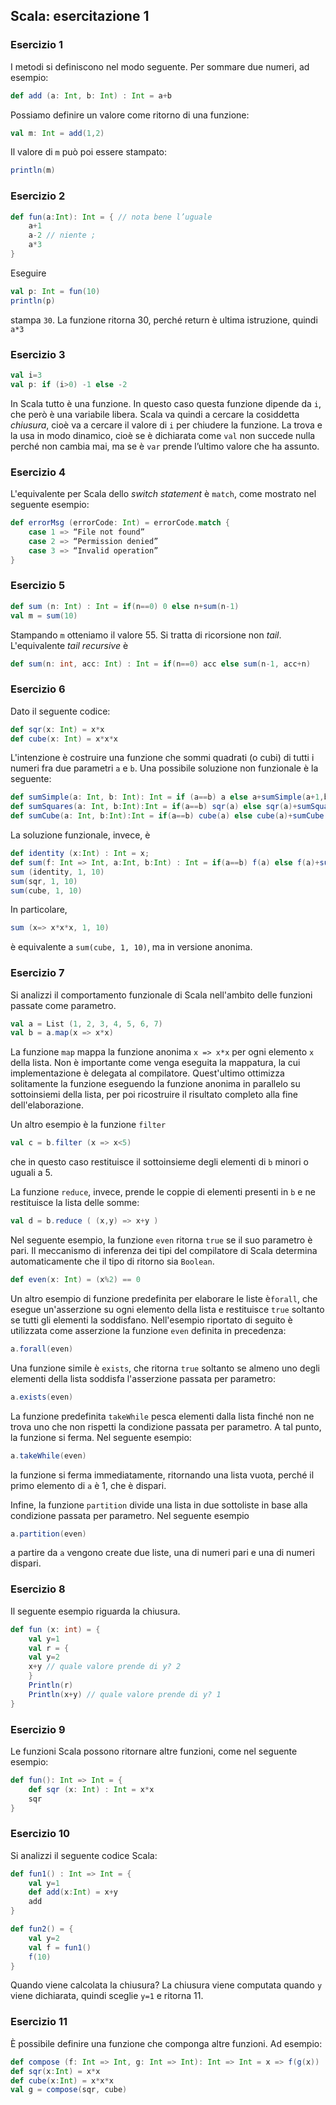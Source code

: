 
## Scala: esercitazione 1

### Esercizio 1

I metodi si definiscono nel modo seguente. Per sommare due numeri, ad esempio:

```scala
def add (a: Int, b: Int) : Int = a+b
```

Possiamo definire un valore come ritorno di una funzione:

```scala
val m: Int = add(1,2)
```

Il valore di `m` può poi essere stampato:

```scala
println(m)
```


### Esercizio 2

```scala
def fun(a:Int): Int = { // nota bene l’uguale
	a+1
	a-2 // niente ;
	a*3
}
```

Eseguire

```scala
val p: Int = fun(10)
println(p)
```

stampa `30`. La funzione ritorna 30, perché return è ultima istruzione, quindi `a*3`

### Esercizio 3

```scala
val i=3
val p: if (i>0) -1 else -2
```

In Scala tutto è una funzione. In questo caso questa funzione dipende da `i`, che però è una variabile libera. Scala va quindi a cercare la cosiddetta *chiusura*, cioè va a cercare il valore di `i` per chiudere la funzione. La trova e la usa in modo dinamico, cioè se è dichiarata come `val` non succede nulla perché non cambia mai, ma se è `var` prende l’ultimo valore che ha assunto.

### Esercizio 4

L'equivalente per Scala dello *switch statement* è `match`, come mostrato nel seguente esempio:

```scala
def errorMsg (errorCode: Int) = errorCode.match { 
	case 1 => “File not found”
	case 2 => “Permission denied”
	case 3 => “Invalid operation”
}
```

### Esercizio 5

```scala
def sum (n: Int) : Int = if(n==0) 0 else n+sum(n-1)
val m = sum(10)
```

Stampando `m` otteniamo il valore 55. Si tratta di ricorsione non *tail*. L'equivalente *tail recursive* è 

```scala
def sum(n: int, acc: Int) : Int = if(n==0) acc else sum(n-1, acc+n)
```

### Esercizio 6

Dato il seguente codice:

```scala
def sqr(x: Int) = x*x
def cube(x: Int) = x*x*x
```

L'intenzione è costruire una funzione che sommi quadrati (o cubi) di tutti i numeri fra due parametri `a` e `b`. Una possibile soluzione non funzionale è la seguente:

```scala
def sumSimple(a: Int, b: Int): Int = if (a==b) a else a+sumSimple(a+1,b)
def sumSquares(a: Int, b:Int):Int = if(a==b) sqr(a) else sqr(a)+sumSquares(a+1,b)
def sumCube(a: Int, b:Int):Int = if(a==b) cube(a) else cube(a)+sumCube(a+1,b)
```

La soluzione funzionale, invece, è

```scala
def identity (x:Int) : Int = x;
def sum(f: Int => Int, a:Int, b:Int) : Int = if(a==b) f(a) else f(a)+sum(f, a+1, b)
sum (identity, 1, 10)
sum(sqr, 1, 10)
sum(cube, 1, 10)
```

In particolare,

```scala
sum (x=> x*x*x, 1, 10)
```

è equivalente a `sum(cube, 1, 10)`, ma in versione anonima.

### Esercizio 7

Si analizzi il comportamento funzionale di Scala nell'ambito delle funzioni passate come parametro.

```scala
val a = List (1, 2, 3, 4, 5, 6, 7)
val b = a.map(x => x*x) 
```

La funzione `map` mappa la funzione anonima `x => x*x` per ogni elemento `x` della lista. Non è importante come venga eseguita la mappatura, la cui implementazione è delegata al compilatore. Quest'ultimo ottimizza solitamente la funzione eseguendo la funzione anonima in parallelo su sottoinsiemi della lista, per poi ricostruire il risultato completo alla fine dell'elaborazione.

Un altro esempio è la funzione `filter`

```scala
val c = b.filter (x => x<5) 
```

che in questo caso restituisce il sottoinsieme degli elementi di `b` minori o uguali a 5.

La funzione `reduce`, invece, prende le coppie di elementi presenti in `b` e ne restituisce la lista delle somme:

```scala
val d = b.reduce ( (x,y) => x+y ) 
```

Nel seguente esempio, la funzione `even` ritorna `true` se il suo parametro è pari. Il meccanismo di inferenza dei tipi del compilatore di Scala determina automaticamente che il tipo di ritorno sia `Boolean`.

```scala
def even(x: Int) = (x%2) == 0
```

Un altro esempio di funzione predefinita per elaborare le liste è`forall`, che esegue un'asserzione su ogni elemento della lista e restituisce `true` soltanto se tutti gli elementi la soddisfano. Nell'esempio riportato di seguito è utilizzata come asserzione la funzione `even` definita in precedenza:

```scala
a.forall(even)
```

Una funzione simile è `exists`, che ritorna `true` soltanto se almeno uno degli elementi della lista soddisfa l'asserzione passata per parametro:

```scala
a.exists(even)
```

La funzione predefinita `takeWhile` pesca elementi dalla lista finché non ne trova uno che non rispetti la condizione passata per parametro. A tal punto, la funzione si ferma. Nel seguente esempio:

```scala
a.takeWhile(even)
```

la funzione si ferma immediatamente, ritornando una lista vuota, perché il primo elemento di `a` è 1, che è dispari.

Infine, la funzione `partition` divide una lista in due sottoliste in base alla condizione passata per parametro. Nel seguente esempio

```scala
a.partition(even)
```

a partire da `a` vengono create due liste, una di numeri pari e una di numeri dispari.


### Esercizio 8

Il seguente esempio riguarda la chiusura.

```scala
def fun (x: int) = {
	val y=1
	val r = {
	val y=2
	x+y // quale valore prende di y? 2
	}
	Println(r)
	Println(x+y) // quale valore prende di y? 1
}
```


### Esercizio 9

Le funzioni Scala possono ritornare altre funzioni, come nel seguente esempio:


```scala
def fun(): Int => Int = {
	def sqr (x: Int) : Int = x*x
	sqr
}
```


### Esercizio 10

Si analizzi il seguente codice Scala:

```scala
def fun1() : Int => Int = {
	val y=1
	def add(x:Int) = x+y
	add
}

def fun2() = {
	val y=2
	val f = fun1()
	f(10)
}
```

Quando viene calcolata la chiusura? La chiusura viene computata quando `y` viene dichiarata, quindi sceglie `y=1` e ritorna 11.


### Esercizio 11

È possibile definire una funzione che componga altre funzioni. Ad esempio:

```scala
def compose (f: Int => Int, g: Int => Int): Int => Int = x => f(g(x))
def sqr(x:Int) = x*x
def cube(x:Int) = x*x*x
val g = compose(sqr, cube)
```


